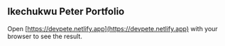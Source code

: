 
## Ikechukwu Peter Portfolio

Open [https://devpete.netlify.app](https://devpete.netlify.app) with your browser to see the result.
